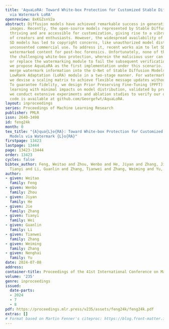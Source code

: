 ```yaml
---
title: 'AquaLoRA: Toward White-box Protection for Customized Stable Diffusion Models
  via Watermark LoRA'
openreview: 8xKGZsnV2a
abstract: Diffusion models have achieved remarkable success in generating high-quality
  images. Recently, the open-source models represented by Stable Diffusion (SD) are
  thriving and are accessible for customization, giving rise to a vibrant community
  of creators and enthusiasts. However, the widespread availability of customized
  SD models has led to copyright concerns, like unauthorized model distribution and
  unconsented commercial use. To address it, recent works aim to let SD models output
  watermarked content for post-hoc forensics. Unfortunately, none of them can achieve
  the challenging white-box protection, wherein the malicious user can easily remove
  or replace the watermarking module to fail the subsequent verification. For this,
  we propose AquaLoRA as the first implementation under this scenario. Briefly, we
  merge watermark information into the U-Net of Stable Diffusion Models via a watermark
  LowRank Adaptation (LoRA) module in a two-stage manner. For watermark LoRA module,
  we devise a scaling matrix to achieve flexible message updates without retraining.
  To guarantee fidelity, we design Prior Preserving Fine-Tuning (PPFT) to ensure watermark
  learning with minimal impacts on model distribution, validated by proofs. Finally,
  we conduct extensive experiments and ablation studies to verify our design. Our
  code is available at github.com/Georgefwt/AquaLoRA.
layout: inproceedings
series: Proceedings of Machine Learning Research
publisher: PMLR
issn: 2640-3498
id: feng24k
month: 0
tex_title: "{A}qua{L}o{RA}: Toward White-box Protection for Customized Stable Diffusion
  Models via Watermark {L}o{RA}"
firstpage: 13423
lastpage: 13444
page: 13423-13444
order: 13423
cycles: false
bibtex_author: Feng, Weitao and Zhou, Wenbo and He, Jiyan and Zhang, Jie and Wei,
  Tianyi and Li, Guanlin and Zhang, Tianwei and Zhang, Weiming and Yu, Nenghai
author:
- given: Weitao
  family: Feng
- given: Wenbo
  family: Zhou
- given: Jiyan
  family: He
- given: Jie
  family: Zhang
- given: Tianyi
  family: Wei
- given: Guanlin
  family: Li
- given: Tianwei
  family: Zhang
- given: Weiming
  family: Zhang
- given: Nenghai
  family: Yu
date: 2024-07-08
address:
container-title: Proceedings of the 41st International Conference on Machine Learning
volume: '235'
genre: inproceedings
issued:
  date-parts:
  - 2024
  - 7
  - 8
pdf: https://proceedings.mlr.press/v235/assets/feng24k/feng24k.pdf
extras: []
# Format based on Martin Fenner's citeproc: https://blog.front-matter.io/posts/citeproc-yaml-for-bibliographies/
---
```

